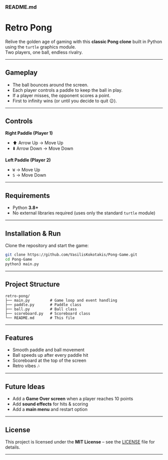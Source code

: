 ### **README.md**

# Retro Pong

Relive the golden age of gaming with this **classic Pong clone** built in Python using the `turtle` graphics module.  
Two players, one ball, endless rivalry.

---

## Gameplay

- The ball bounces around the screen.
- Each player controls a paddle to keep the ball in play.
- If a player misses, the opponent scores a point.
- First to infinity wins (or until you decide to quit 😉).

---

## Controls

**Right Paddle (Player 1)**  
- ⬆️ Arrow Up → Move Up  
- ⬇️ Arrow Down → Move Down  

**Left Paddle (Player 2)**  
- `W` → Move Up  
- `S` → Move Down  

---

## Requirements

- Python **3.8+**
- No external libraries required (uses only the standard `turtle` module)

---

## Installation & Run

Clone the repository and start the game:

```bash
git clone https://github.com/VasilisKokotakis/Pong-Game.git
cd Pong-Game
python3 main.py
````

---

## Project Structure

```
retro-pong/
├── main.py         # Game loop and event handling
├── paddle.py       # Paddle class
├── ball.py         # Ball class
├── scoreboard.py   # Scoreboard class
└── README.md       # This file
```

---

## Features

* Smooth paddle and ball movement
* Ball speeds up after every paddle hit
* Scoreboard at the top of the screen
* Retro vibes 🎶

---

## Future Ideas

* Add a **Game Over screen** when a player reaches 10 points
* Add **sound effects** for hits & scoring
* Add a **main menu** and restart option

---

## License

This project is licensed under the **MIT License** – see the [LICENSE](LICENSE) file for details.

---

